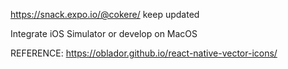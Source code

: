 https://snack.expo.io/@cokere/ keep updated

Integrate iOS Simulator or develop on MacOS

REFERENCE: https://oblador.github.io/react-native-vector-icons/

